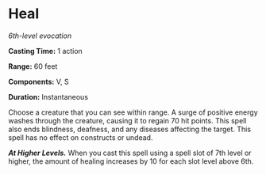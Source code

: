<title>Heal</title>

# Heal

_6th-level evocation_

**Casting Time:** 1 action

**Range:** 60 feet

**Components:** V, S

**Duration:** Instantaneous

Choose a creature that you can see within
range. A surge of positive energy washes
through the creature, causing it to regain 70
hit points. This spell also ends blindness,
deafness, and any diseases affecting the
target. This spell has no effect on
constructs or undead.

_**At Higher Levels.**_ When you cast this
spell using a spell slot of 7th level or
higher, the amount of healing increases by 10
for each slot level above 6th.



